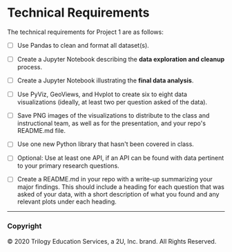 # Technical Requirements

The technical requirements for Project 1 are as follows:

* [ ] Use Pandas to clean and format all dataset(s).

* [ ] Create a Jupyter Notebook describing the **data exploration and cleanup** process.

* [ ] Create a Jupyter Notebook illustrating the **final data analysis**.

* [ ] Use PyViz, GeoViews, and Hvplot to create six to eight data visualizations (ideally, at least two per question asked of the data).

* [ ] Save PNG images of the visualizations to distribute to the class and instructional team, as well as for the presentation, and your repo's README.md file.

* [ ] Use one new Python library that hasn't been covered in class.

* [ ] Optional: Use at least one API, if an API can be found with data pertinent to your primary research questions.

* [ ] Create a README.md in your repo with a write-up summarizing your major findings. This should include a heading for each question that was asked of your data, with a short description of what you found and any relevant plots under each heading.

- - -

### Copyright

© 2020 Trilogy Education Services, a 2U, Inc. brand. All Rights Reserved.
